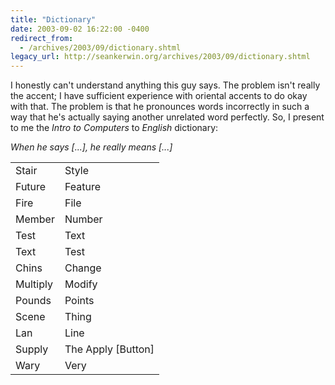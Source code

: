 ```yaml
---
title: "Dictionary"
date: 2003-09-02 16:22:00 -0400
redirect_from:
  - /archives/2003/09/dictionary.shtml
legacy_url: http://seankerwin.org/archives/2003/09/dictionary.shtml
---
```

<p>I honestly can't understand anything this guy says.  The problem isn't really the accent; I have sufficient experience with oriental accents to do okay with that.  The problem is that he pronounces words incorrectly in such a way that he's actually saying another unrelated word perfectly.  So, I present to me the <i>Intro to Computers</i> to <i>English</i> dictionary:</p>

<p><i>When he says [...], he really means [...]</i></p>

<table><tr><td>Stair</td><td>Style</td></tr><tr><td>Future</td><td>Feature</td></tr><tr><td>Fire</td><td>File</td></tr><tr><td>Member</td><td>Number</td></tr><tr><td>Test</td><td>Text</td></tr><tr><td>Text</td><td>Test</td></tr><tr><td>Chins</td><td>Change</td></tr><tr><td>Multiply</td><td>Modify</td></tr><tr><td>Pounds</td><td>Points</td></tr><tr><td>Scene</td><td>Thing</td></tr><tr><td>Lan</td><td>Line</td></tr><tr><td>Supply</td><td>The Apply [Button]</td></tr><tr><td>Wary</td><td>Very</td></tr></table>

